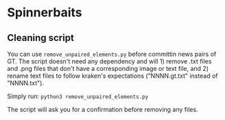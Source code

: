 # Spinnerbaits

## Cleaning script

You can use `remove_unpaired_elements.py` before committin news pairs of GT. The script doesn't need any dependency and will 1) remove .txt files and .png files that don't have a corresponding image or text file, and 2) rename text files to follow kraken's expectations ("NNNN.gt.txt" instead of "NNNN.txt").

Simply run: 
`python3 remove_unpaired_elements.py`

The script will ask you for a confirmation before removing any files.